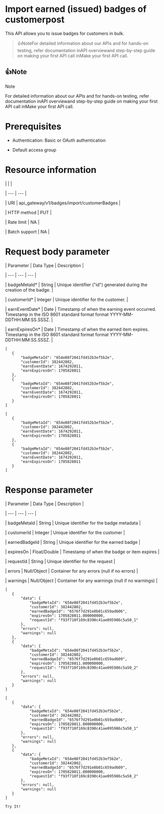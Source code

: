 # Import earned (issued) badges of customerpost

This API allows you to issue badges for customers in bulk.

> 👍NoteFor detailed information about our APIs and for hands-on testing, refer documentation inAPI overviewand  step-by-step guide on making your first API call inMake your first API call.

## 👍Note

Note

For detailed information about our APIs and for hands-on testing, refer documentation inAPI overviewand  step-by-step guide on making your first API call inMake your first API call.

# Prerequisites

- Authentication: Basic or OAuth authentication

- Default access group

# Resource information

|  |  |

| --- | --- |

| URI | api_gateway/v1/badges/import/customerBadges |

| HTTP method | PUT |

| Rate limit | NA |

| Batch support | NA |



# Request body parameter

| Parameter | Data Type | Description |

| --- | --- | --- |

| badgeMetaId* | String | Unique identifier ("id") generated during the creation of the badge. |

| customerId* | Integer | Unique identifier for the customer. |

| earnEventDate* | Date | Timestamp of when the earning event occurred. Timestamp in the ISO 8601 standard format format YYYY-MM-DDTHH:MM:SS.SSSZ. |

| earnExpiresOn* | Date | Timestamp of when the earned item expires. Timestamp in the ISO 8601 standard format format YYYY-MM-DDTHH:MM:SS.SSSZ. |



```
[
   {
       "badgeMetaId": "654e08f2041fd452b3ef5b2e",
       "customerId": 382442802,
       "earnEventDate": 1674292011,
       "earnExpiresOn": 1705828011
   },
   {
       "badgeMetaId": "654e08f2041fd452b3ef5b2e",
       "customerId": 382442802,
       "earnEventDate": 1674292011,
       "earnExpiresOn": 1705828011
   }
]
```

```
[
   {
       "badgeMetaId": "654e08f2041fd452b3ef5b2e",
       "customerId": 382442802,
       "earnEventDate": 1674292011,
       "earnExpiresOn": 1705828011
   },
   {
       "badgeMetaId": "654e08f2041fd452b3ef5b2e",
       "customerId": 382442802,
       "earnEventDate": 1674292011,
       "earnExpiresOn": 1705828011
   }
]
```

# Response parameter

| Parameter | Data Type | Description |

| --- | --- | --- |

| badgeMetaId | String | Unique identifier for the badge metadata |

| customerId | Integer | Unique identifier for the customer |

| earnedBadgeId | String | Unique identifier for the earned badge |

| expiresOn | Float/Double | Timestamp of when the badge or item expires |

| requestId | String | Unique identifier for the request |

| errors | Null/Object | Container for any errors (null if no errors) |

| warnings | Null/Object | Container for any warnings (null if no warnings) |



```
[
   {
       "data": {
           "badgeMetaId": "654e08f2041fd452b3ef5b2e",
           "customerId": 382442802,
           "earnedBadgeId": "6576f7d291e0b01c659ad606",
           "expiresOn": 1705828011.000000000,
           "requestId": "f93f710f169c8390c41ae095986c5a50_1"
       },
       "errors": null,
       "warnings": null
   },
   {
       "data": {
           "badgeMetaId": "654e08f2041fd452b3ef5b2e",
           "customerId": 382442802,
           "earnedBadgeId": "6576f7d291e0b01c659ad609",
           "expiresOn": 1705828011.000000000,
           "requestId": "f93f710f169c8390c41ae095986c5a50_2"
       },
       "errors": null,
       "warnings": null
   }
]
```

```
[
   {
       "data": {
           "badgeMetaId": "654e08f2041fd452b3ef5b2e",
           "customerId": 382442802,
           "earnedBadgeId": "6576f7d291e0b01c659ad606",
           "expiresOn": 1705828011.000000000,
           "requestId": "f93f710f169c8390c41ae095986c5a50_1"
       },
       "errors": null,
       "warnings": null
   },
   {
       "data": {
           "badgeMetaId": "654e08f2041fd452b3ef5b2e",
           "customerId": 382442802,
           "earnedBadgeId": "6576f7d291e0b01c659ad609",
           "expiresOn": 1705828011.000000000,
           "requestId": "f93f710f169c8390c41ae095986c5a50_2"
       },
       "errors": null,
       "warnings": null
   }
]
```

`Try It!`